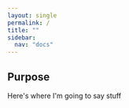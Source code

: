 ```yaml
---
layout: single
permalink: /
title: ""
sidebar:
  nav: "docs"
---
```

## Purpose
Here's where I'm going to say stuff

